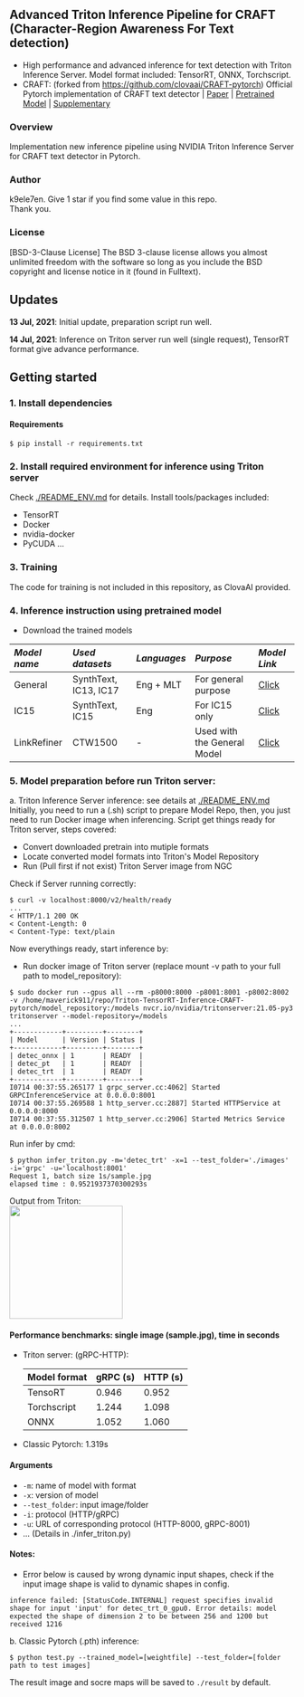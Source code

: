 ## Advanced Triton Inference Pipeline for CRAFT (Character-Region Awareness For Text detection)
- High performance and advanced inference for text detection with Triton Inference Server. Model format included: TensorRT, ONNX, Torchscript. <br>
- CRAFT: (forked from https://github.com/clovaai/CRAFT-pytorch)
Official Pytorch implementation of CRAFT text detector | [Paper](https://arxiv.org/abs/1904.01941) | [Pretrained Model](https://drive.google.com/open?id=1Jk4eGD7crsqCCg9C9VjCLkMN3ze8kutZ) | [Supplementary](https://youtu.be/HI8MzpY8KMI)

### Overview
Implementation new inference pipeline using NVIDIA Triton Inference Server for CRAFT text detector in Pytorch.

### Author
k9ele7en. Give 1 star if you find some value in this repo. <br>
Thank you.

### License
[BSD-3-Clause License] The BSD 3-clause license allows you almost unlimited freedom with the software so long as you include the BSD copyright and license notice in it (found in Fulltext). 

## Updates
**13 Jul, 2021**: Initial update, preparation script run well.

**14 Jul, 2021**: Inference on Triton server run well (single request), TensorRT format give advance performance.


## Getting started
### 1. Install dependencies
#### Requirements
```
$ pip install -r requirements.txt
```
### 2. Install required environment for inference using Triton server
Check [./README_ENV.md](./README_ENV.md) for details. Install tools/packages included:
- TensorRT
- Docker
- nvidia-docker
- PyCUDA
...

### 3. Training
The code for training is not included in this repository, as ClovaAI provided.


### 4. Inference instruction using pretrained model
- Download the trained models
 
 *Model name* | *Used datasets* | *Languages* | *Purpose* | *Model Link* |
 | :--- | :--- | :--- | :--- | :--- |
General | SynthText, IC13, IC17 | Eng + MLT | For general purpose | [Click](https://drive.google.com/open?id=1Jk4eGD7crsqCCg9C9VjCLkMN3ze8kutZ)
IC15 | SynthText, IC15 | Eng | For IC15 only | [Click](https://drive.google.com/open?id=1i2R7UIUqmkUtF0jv_3MXTqmQ_9wuAnLf)
LinkRefiner | CTW1500 | - | Used with the General Model | [Click](https://drive.google.com/open?id=1XSaFwBkOaFOdtk4Ane3DFyJGPRw6v5bO)

### 5. Model preparation before run Triton server:
a. Triton Inference Server inference: see details at [./README_ENV.md](./README_ENV.md)<br>
Initially, you need to run a (.sh) script to prepare Model Repo, then, you just need to run Docker image when inferencing.  Script get things ready for Triton server, steps covered:
- Convert downloaded pretrain into mutiple formats
- Locate converted model formats into Triton's Model Repository
- Run (Pull first if not exist) Triton Server image from NGC

Check if Server running correctly:
```
$ curl -v localhost:8000/v2/health/ready
...
< HTTP/1.1 200 OK
< Content-Length: 0
< Content-Type: text/plain
```

Now everythings ready, start inference by:
- Run docker image of Triton server (replace mount -v path to your full path to model_repository):
```
$ sudo docker run --gpus all --rm -p8000:8000 -p8001:8001 -p8002:8002 -v /home/maverick911/repo/Triton-TensorRT-Inference-CRAFT-pytorch/model_repository:/models nvcr.io/nvidia/tritonserver:21.05-py3 tritonserver --model-repository=/models
...
+------------+---------+--------+
| Model      | Version | Status |
+------------+---------+--------+
| detec_onnx | 1       | READY  |
| detec_pt   | 1       | READY  |
| detec_trt  | 1       | READY  |
+------------+---------+--------+
I0714 00:37:55.265177 1 grpc_server.cc:4062] Started GRPCInferenceService at 0.0.0.0:8001
I0714 00:37:55.269588 1 http_server.cc:2887] Started HTTPService at 0.0.0.0:8000
I0714 00:37:55.312507 1 http_server.cc:2906] Started Metrics Service at 0.0.0.0:8002
```
Run infer by cmd: 
```
$ python infer_triton.py -m='detec_trt' -x=1 --test_folder='./images' -i='grpc' -u='localhost:8001'
Request 1, batch size 1s/sample.jpg
elapsed time : 0.9521937370300293s
```
Output from Triton: <br>
    <img src="./result/res_sample_triton.jpg" width="200">

#### Performance benchmarks: single image (sample.jpg), time in seconds
- Triton server: (gRPC-HTTP): <br>

    | Model format| gRPC (s)| HTTP (s) |
    |-------------|---------|----------|
    | TensoRT     | 0.946   | 0.952    |
    | Torchscript | 1.244   | 1.098    |
    | ONNX        | 1.052   | 1.060    |

- Classic Pytorch: 1.319s

#### Arguments
* `-m`: name of model with format
* `-x`: version of model
* `--test_folder`: input image/folder
* `-i`: protocol (HTTP/gRPC)
* `-u`: URL of corresponding protocol (HTTP-8000, gRPC-8001)
* ... (Details in ./infer_triton.py)

#### Notes:
- Error below is caused by wrong dynamic input shapes, check if the input image shape is valid to dynamic shapes in config.
```
inference failed: [StatusCode.INTERNAL] request specifies invalid shape for input 'input' for detec_trt_0_gpu0. Error details: model expected the shape of dimension 2 to be between 256 and 1200 but received 1216
```
b. Classic Pytorch (.pth) inference:
```
$ python test.py --trained_model=[weightfile] --test_folder=[folder path to test images]
```

The result image and socre maps will be saved to `./result` by default.
